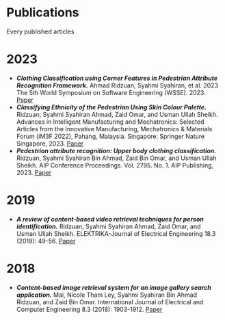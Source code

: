 # Publications
Every published articles

# 2023 #
* ***Clothing Classification using Corner Features in Pedestrian Attribute Recognition Framework.*** Ahmad Ridzuan, Syahmi Syahiran, et al. 2023 The 5th World Symposium on Software Engineering (WSSE). 2023. [Paper](https://dl.acm.org/doi/abs/10.1145/3631991.3632042 "Paper")
* ***Classifying Ethnicity of the Pedestrian Using Skin Colour Palette.*** Ridzuan, Syahmi Syahiran Ahmad, Zaid Omar, and Usman Ullah Sheikh. Advances in Intelligent Manufacturing and Mechatronics: Selected Articles from the Innovative Manufacturing, Mechatronics & Materials Forum (iM3F 2022), Pahang, Malaysia. Singapore: Springer Nature Singapore, 2023. [Paper](https://dl.acm.org/doi/abs/10.1145/3631991.3632042 "Paper")
* ***Pedestrian attribute recognition: Upper body clothing classification.*** Ridzuan, Syahmi Syahiran Bin Ahmad, Zaid Bin Omar, and Usman Ullah Sheikh. AIP Conference Proceedings. Vol. 2795. No. 1. AIP Publishing, 2023. [Paper](https://pubs.aip.org/aip/acp/article/2795/1/050003/2893027 "Paper")

# 2019 #
* ***A review of content-based video retrieval techniques for person identification.*** Ridzuan, Syahmi Syahiran Ahmad, Zaid Omar, and Usman Ullah Sheikh. ELEKTRIKA-Journal of Electrical Engineering 18.3 (2019): 49-56. [Paper](https://elektrika.utm.my/index.php/ELEKTRIKA_Journal/article/view/196 "Paper")

# 2018 #
* ***Content-based image retrieval system for an image gallery search application.*** Mai, Nicole Tham Ley, Syahmi Syahiran Bin Ahmad Ridzuan, and Zaid Bin Omar. International Journal of Electrical and Computer Engineering 8.3 (2018): 1903-1912. [Paper](https://www.academia.edu/download/63976740/70_1570395602-1180120200720-14628-n9t08h.pdf "Paper")
